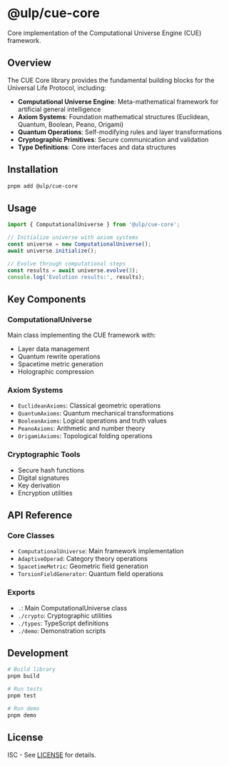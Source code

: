 # @ulp/cue-core

Core implementation of the Computational Universe Engine (CUE) framework.

## Overview

The CUE Core library provides the fundamental building blocks for the Universal Life Protocol, including:

- **Computational Universe Engine**: Meta-mathematical framework for artificial general intelligence
- **Axiom Systems**: Foundation mathematical structures (Euclidean, Quantum, Boolean, Peano, Origami)
- **Quantum Operations**: Self-modifying rules and layer transformations
- **Cryptographic Primitives**: Secure communication and validation
- **Type Definitions**: Core interfaces and data structures

## Installation

```bash
pnpm add @ulp/cue-core
```

## Usage

```typescript
import { ComputationalUniverse } from '@ulp/cue-core';

// Initialize universe with axiom systems
const universe = new ComputationalUniverse();
await universe.initialize();

// Evolve through computational steps
const results = await universe.evolve(3);
console.log('Evolution results:', results);
```

## Key Components

### ComputationalUniverse
Main class implementing the CUE framework with:
- Layer data management
- Quantum rewrite operations  
- Spacetime metric generation
- Holographic compression

### Axiom Systems
- `EuclideanAxioms`: Classical geometric operations
- `QuantumAxioms`: Quantum mechanical transformations
- `BooleanAxioms`: Logical operations and truth values
- `PeanoAxioms`: Arithmetic and number theory
- `OrigamiAxioms`: Topological folding operations

### Cryptographic Tools
- Secure hash functions
- Digital signatures
- Key derivation
- Encryption utilities

## API Reference

### Core Classes
- `ComputationalUniverse`: Main framework implementation
- `AdaptiveOperad`: Category theory operations
- `SpacetimeMetric`: Geometric field generation
- `TorsionFieldGenerator`: Quantum field operations

### Exports
- `.`: Main ComputationalUniverse class
- `./crypto`: Cryptographic utilities
- `./types`: TypeScript definitions
- `./demo`: Demonstration scripts

## Development

```bash
# Build library
pnpm build

# Run tests
pnpm test  

# Run demo
pnpm demo
```

## License

ISC - See [LICENSE](../../LICENSE) for details.